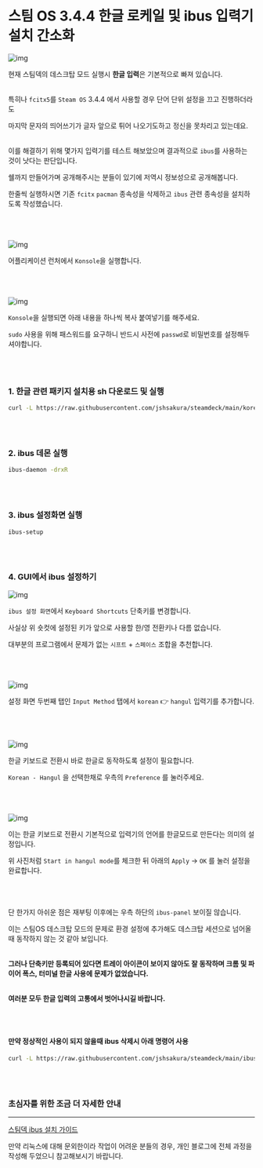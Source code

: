 # 스팀 OS 3.4.4 한글 로케일 및 ibus 입력기 설치 간소화

![img](https://img1.daumcdn.net/thumb/R1280x0/?scode=mtistory2&fname=https%3A%2F%2Fblog.kakaocdn.net%2Fdn%2FbUAGSD%2FbtrVo5rsvE4%2FtK46tvRObfgwl7Kl2DaIs1%2Fimg.png)

현재 스팀덱의 데스크탑 모드 실행시 **한글 입력**은 기본적으로 빠져 있습니다.<br/><br/> 

특히나 `fcitx5`를 `Steam OS` 3.4.4 에서 사용할 경우 단어 단위 설정을 끄고 진행하더라도

마지막 문자의 띄어쓰기가 글자 앞으로 튀어 나오기도하고 정신을 못차리고 있는데요.  <br/><br/> 

이를 해결하기 위해 몇가지 입력기를 테스트 해보았으며 결과적으로 `ibus`를 사용하는 것이 낫다는 판단입니다.


쉘까지 만들어가며 공개해주시는 분들이 있기에 저역시 정보성으로 공개해봅니다.


한줄씩 실행하시면 기존 `fcitx` `pacman` 종속성을 삭제하고 `ibus` 관련 종속성을 설치하도록 작성했습니다.  <br/><br/> <br/><br/> 


![img](https://img1.daumcdn.net/thumb/R1280x0/?scode=mtistory2&fname=https%3A%2F%2Fblog.kakaocdn.net%2Fdn%2FQbIXD%2FbtrVjm129XQ%2FOjKvJHzfnumfiZdOjW3wP0%2Fimg.png)


어플리케이션 런처에서 `Konsole`을 실행합니다.  <br/><br/><br/><br/> 

 
![img](https://img1.daumcdn.net/thumb/R1280x0/?scode=mtistory2&fname=https%3A%2F%2Fblog.kakaocdn.net%2Fdn%2F5uPwm%2FbtrVkWV5SCj%2Fi6FD7lCZLffJtSO0rYjveK%2Fimg.png)


`Konsole`을 실행되면 아래 내용을 하나씩 복사 붙여넣기를 해주세요. 

`sudo` 사용을 위해 패스워드를 요구하니 반드시 사전에 `passwd`로 비밀번호를 설정해두셔야합니다.
<br/><br/> <br/><br/> 

  
### 1. 한글 관련 패키지 설치용 sh 다운로드 및 실행
```sh
curl -L https://raw.githubusercontent.com/jshsakura/steamdeck/main/korean_setting.sh | sh
```

<br/><br/>
### 2. ibus 데몬 실행
```sh
ibus-daemon -drxR
```

<br/><br/>
### 3. ibus 설정화면 실행
```sh
ibus-setup
```


<br/><br/>

### 4. GUI에서 ibus 설정하기
![img](https://img1.daumcdn.net/thumb/R1280x0/?scode=mtistory2&fname=https%3A%2F%2Fblog.kakaocdn.net%2Fdn%2FIOxaK%2FbtrVmX1pqok%2FSTb1FAIUMh0f08AiC5UR6K%2Fimg.png)

`ibus 설정 화면`에서 `Keyboard Shortcuts` 단축키를 변경합니다. 

사실상 위 숏컷에 설정된 키가 앞으로 사용할 한/영 전환키나 다름 없습니다. 

대부분의 프로그램에서 문제가 없는 `시프트` + `스페이스` 조합을 추천합니다.
<br/><br/><br/><br/>   


   
![img](https://img1.daumcdn.net/thumb/R1280x0/?scode=mtistory2&fname=https%3A%2F%2Fblog.kakaocdn.net%2Fdn%2FbOwEN4%2FbtrVfrXtkFM%2FKDdNU0axWpZ2VdkSE22Agk%2Fimg.png)

설정 화면 두번째 탭인 `Input Method` 탭에서 `korean` :point_right: `hangul` 입력기를 추가합니다.  <br/><br/><br/><br/>  



![img](https://img1.daumcdn.net/thumb/R1280x0/?scode=mtistory2&fname=https%3A%2F%2Fblog.kakaocdn.net%2Fdn%2FddWgR6%2FbtrVpgmE8q8%2Fk2kqIuSd9BkhXQToHAzj60%2Fimg.png)

한글 키보드로 전환시 바로 한글로 동작하도록 설정이 필요합니다.

`Korean - Hangul` 을 선택한채로 우측의 `Preference` 를 눌러주세요.  <br/><br/><br/><br/> 


![img](https://img1.daumcdn.net/thumb/R1280x0/?scode=mtistory2&fname=https%3A%2F%2Fblog.kakaocdn.net%2Fdn%2FmoesZ%2FbtrVmYtfs1x%2FpM8fskh3B7skkze8WgyhDK%2Fimg.png)

이는 한글 키보드로 전환시 기본적으로 입력기의 언어를 한글모드로 만든다는 의미의 설정입니다.

위 사진처럼 `Start in hangul mode`를 체크한 뒤 아래의 `Apply` -> `OK` 를 눌러 설정을 완료합니다.  <br/><br/><br/><br/>  



단 한가지 아쉬운 점은 재부팅 이후에는 우측 하단의 `ibus-panel` 보이질 않습니다. 

이는 스팀OS 데스크탑 모드의 문제로 환경 설정에 추가해도 데스크탑 세션으로 넘어올때 동작하지 않는 것 같아 보입니다.
<br/><br/>

**그러나 단축키만 등록되어 있다면 트레이 아이콘이 보이지 않아도 잘 동작하며 크롬 및 파이어 폭스, 터미널 한글 사용에 문제가 없었습니다.**<br/><br/>

**여러분 모두 한글 입력의 고통에서 벗어나시길 바랍니다.**

<br/><br/>
#### 만약 정상적인 사용이 되지 않을때 ibus 삭제시 아래 명령어 사용
```sh
curl -L https://raw.githubusercontent.com/jshsakura/steamdeck/main/ibus_uninstall.sh | sh
```

  
<br/><br/>
### 초심자를 위한 조금 더 자세한 안내
---

[스팀덱 ibus 설치 가이드](https://opencourse.tistory.com/769)

만약 리눅스에 대해 문외한이라 작업이 어려운 분들의 경우, 개인 블로그에 전체 과정을 작성해 두었으니 참고해보시기 바랍니다.

